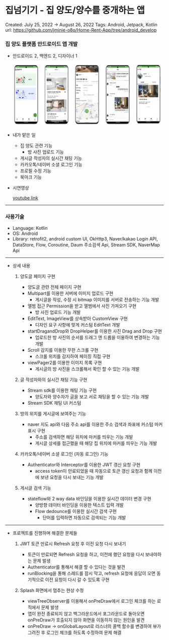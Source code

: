 # 집넘기기 - 집 양도/양수를 중개하는 앱

Created: July 25, 2022 → August 26, 2022
Tags: Android, Jetpack, Kotlin
url: https://github.com/jminie-o8o/Home-Rent-App/tree/android_develop

### 집 양도 플랫폼 안드로이드 앱 개발

- 안드로이드 2, 백엔드 2, 디자이너 1
    
    <img src="home_pic/home.png" width="500" height="200">

    
- 내가 맡은 일
    - 집 양도 관련 기능
        - 방 사진 업로드 기능
    - 게시글 작성자의 실시간 채팅 기능
    - 카카오톡/네이버 소셜 로그인 기능
    - 프로필 수정 기능
    - 북마크 기능
- 시연영상
    
    [youtube link](https://www.youtube.com/watch?v=EhMm6OVVgiE)
    

---

### 사용기술

- Language: Kotlin
- OS: Android
- Library: retrofit2, android custom UI, OkHttp3, Naver/kakao Login API, DataStore, Flow, Coroutine, Daum 주소검색 Api, Stream SDK, NaverMap Api

---

- 상세 내용
    1. 양도글 페이지 구현
        - 양도글 관련 전체 페이지 구현
        - Multipart를 이용한 서버에 이미지 업로드 구현
            - 게시글을 작성, 수정 시 bitmap 이미지를 서버로 전송하는 기능 개발
        - 앨범 접근 Permission을 받고 앨범에서 사진 가져오기 구현
            - 방 사진 업로드 기능 개발
        - EditText, ImageView를 상속받아 CustomView 구현
            - 디자인 요구 사항에 맞게 커스텀 EditText 개발
        - startDragandDrop와 DropHelper를 이용한 사진 Drag and Drop 구현
            - 업로드한 방 사진의 순서를 드래그 앤 드롭을 이용하여 변경하는 기능 개발
        - Scroll 감지를 이용한 무한 스크롤 구현
            - 스크롤 위치를 감지하여 페이징 직접 구현
        - viewPager2를 이용한 이미지 목록 구현
            - 게시글의 방 사진을 스크롤해서 확인 할 수 있는 기능 개발
        
    2. 글 작성자와의 실시간 채팅 기능 구현
        - Stream sdk를 이용한 채팅 기능 구현
            - 양도자와 양수자가 글을 보고 서로 채팅을 할 수 있는 기능 개발
        - Stream SDK 채팅 UI 커스텀
    
    1. 방의 위치를 게시글에 보여주는 기능
        - naver 지도 api와 다음 주소 api를 이용한 주소 검색과 좌표에 커스텀 마커 표시 구현
            - 주소를 검색하면 해당 위치에 마커를 띄우는 기능 개발
            - 게시글 상세를 접근했을 때 해당 집 위치에 마커를 띄우는 기능 개발
        
    2. 카카오톡/네이버 소셜 로그인 (자동 로그인) 기능
        - Authenticator와 Interceptor를 이용한 JWT 갱신 요청 구현
            - access token이 만료되었을 때 자동으로 토큰 갱신 요청과 함께 이전에 보낸 요청을 다시 보내는 기능 개발
    
    1. 게시글 검색 기능
        - stateflow와 2 way data 바인딩을 이용한 실시간 데이터 변경 구현
            - 양방향 데이터 바인딩을 이용한 텍스트 입력 개발
            - Flow dedounce를 이용한 실시간 검색 구현
                - 단어를 입력하면 자동으로 검색되는 기능 개발

---

- 프로젝트를 진행하며 해결한 문제들
    1. JWT 토큰 만료시 Refresh 요청 후 이전 요청 다시 보내기
        - 토큰이 만료되면 Refresh 요청을 하고, 이전에 했던 요청을 다시 보내야하는 문제 발생
        - Authenticator를 통해서 해결 할 수 있다는 것을 발견
        - runBlocking을 통해 스레드를 잠시 막고, refresh 요청에 응답이 오면 동기적으로 이전 요청이 다시 갈 수 있도록 구현
        
    2. Splash 화면에서 멈추는 현상 수정
        - viewTreeObserver를 이용해서 onPreDraw에서 로그인 체크를 하는 로직에서 문제 발생
        - 앱이 완전 종료되지 않고 백그라운드에서 포그라운드로 돌아오면 onPreDraw가 호출되지 않아 화면을 이동하지 않는 원인을 발견
        - onPreDraw → onGlobalLayout로 리스너의 콜백 함수를 변경하여 뷰가 그려진 후 로그인 체크를 하도록 수정하여 문제 해결